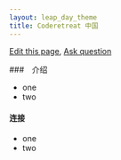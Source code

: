 ```yaml
---
layout: leap_day_theme
title: Coderetreat 中国
---
```


[Edit this page](https://github.com/coderetreat-china/coderetreat-china.github.io/edit/master/index.md),
[Ask question](https://github.com/coderetreat-china/coderetreat-china.github.io/issues)

###　介绍

- one
- two

#### 连接

- one
- two
